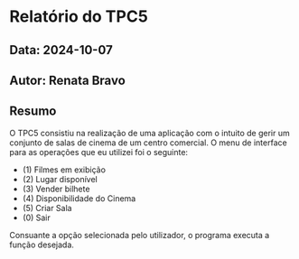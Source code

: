 # Relatório do TPC5
## Data: 2024-10-07
## Autor: Renata Bravo

## Resumo
O TPC5 consistiu na realização de uma aplicação com o intuito de gerir um conjunto de salas de cinema de um centro comercial.
O menu de interface para as operações que eu utilizei foi o seguinte:
* (1) Filmes em exibição
* (2) Lugar disponível
* (3) Vender bilhete
* (4) Disponibilidade do Cinema
* (5) Criar Sala
* (0) Sair

Consuante a opção selecionada pelo utilizador, o programa executa a função desejada.